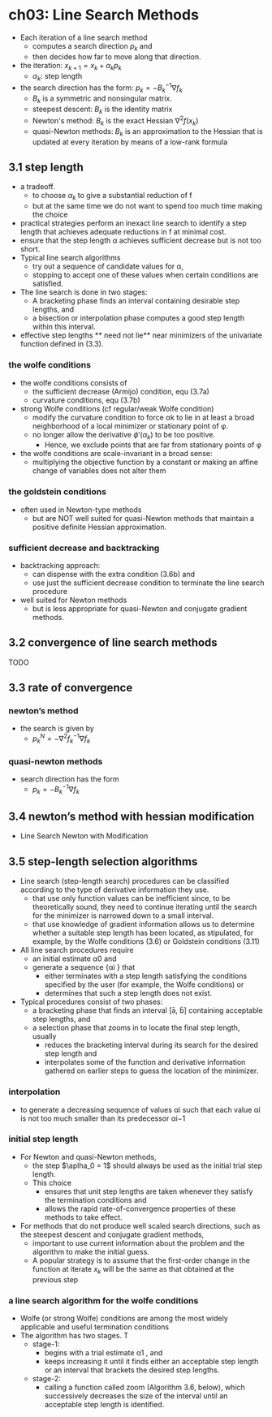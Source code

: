 # ch03: Line Search Methods

* Each iteration of a line search method
  * computes a search direction $p_k$ and
  * then decides how far to move along that direction.
* the iteration: $x_{k+1} = x_k + \alpha_k p_k$
  * $\alpha_k$: step length
* the search direction has the form: $p_k = - B_k^{-1} \nabla f_k$
  * $B_k$ is a symmetric and nonsingular matrix.
  * steepest descent: $B_k$ is the identity matrix
  * Newton's method:  $B_k$ is the exact Hessian $\nabla^2 f(x_k)$
  * quasi-Newton methods: $B_k$ is an approximation to the Hessian that
    is updated at every iteration by means of a low-rank formula

## 3.1 step length
* a tradeoff.
  * to choose $\alpha_k$ to give a substantial reduction of f
  * but at the same time we do not want to spend too much time making the choice
* practical strategies perform an inexact line search to identify a step length that
  achieves adequate reductions in f at minimal cost.
* ensure that the step length α achieves sufficient decrease but is not too short.
* Typical line search algorithms
  * try out a sequence of candidate values for α,
  * stopping to accept one of these values when certain conditions are satisfied.
* The line search is done in two stages:
  * A bracketing phase finds an interval containing desirable step lengths, and
  * a bisection or interpolation phase computes a good step length within this interval.
* effective step lengths ** need not lie** near minimizers of the univariate function
  defined in (3.3).

### the wolfe conditions
* the wolfe conditions consists of
  * the sufficient decrease (Armijo) condition, equ (3.7a)
  * curvature conditions, equ (3.7b)
* strong Wolfe conditions (cf regular/weak Wolfe condition)
  * modify the curvature condition to force αk to lie in at least a broad neighborhood of
    a local minimizer or stationary point of φ.
  * no longer allow the derivative $\phi'(\alpha_k)$ to be too positive.
    * Hence, we exclude points that are far from stationary points of φ
* the wolfe conditions are scale-invariant in a broad sense:
  * multiplying the objective function by a constant or
    making an affine change of variables does not alter them

### the goldstein conditions
* often used in Newton-type methods
  * but are NOT well suited for quasi-Newton methods that
    maintain a positive definite Hessian approximation.

### sufficient decrease and backtracking
* backtracking approach:
  * can dispense with the extra condition (3.6b) and
  * use just the sufficient decrease condition to terminate the line search procedure
* well suited for Newton methods
  * but is less appropriate for quasi-Newton and conjugate gradient methods.

## 3.2 convergence of line search methods
TODO

## 3.3 rate of convergence
### newton’s method
* the search is given by
  * $p_k^N = - \nabla^2 f_k^{-1} \nabla f_k$

### quasi-newton methods
* search direction has the form
  * $p_k = - B_k^{-1} \nabla f_k$

## 3.4 newton’s method with hessian modification
* Line Search Newton with Modification

## 3.5 step-length selection algorithms
* Line search (step-length search) procedures can be classified according to
  the type of derivative information they use.
  * that use only function values can be inefficient since,
    to be theoretically sound, they need to continue iterating until
    the search for the minimizer is narrowed down to a small interval.
  * that use knowledge of gradient information allows us to determine
    whether a suitable step length has been located, as stipulated, for example,
    by the Wolfe conditions (3.6) or Goldstein conditions (3.11)
* All line search procedures require
  * an initial estimate α0 and
  * generate a sequence {αi } that
    * either terminates with a step length satisfying the conditions specified by
      the user (for example, the Wolfe conditions) or
    * determines that such a step length does not exist.
* Typical procedures consist of two phases:
  * a bracketing phase that finds an interval [ā, b̄] containing acceptable step lengths, and
  * a selection phase that zooms in to locate the final step length, usually
    * reduces the bracketing interval during its search for the desired
      step length and
    * interpolates some of the function and derivative information gathered on
      earlier steps to guess the location of the minimizer.

### interpolation
* to generate a decreasing sequence of values αi such that each value αi is not too much smaller
  than its predecessor αi−1

### initial step length
* For Newton and quasi-Newton methods,
  * the step $\aplha_0 = 1$ should always be used as the initial trial step length.
  * This choice
    * ensures that unit step lengths are taken whenever they satisfy the termination conditions and
    * allows the rapid rate-of-convergence properties of these methods to take effect.
* For methods that do not produce well scaled search directions,
  such as the steepest descent and conjugate gradient methods,
  * important to use current information about the problem and the algorithm to make the initial guess.
  * A popular strategy is to assume that
    the first-order change in the function at iterate $x_k$ will be the same as that
    obtained at the previous step

### a line search algorithm for the wolfe conditions
* Wolfe (or strong Wolfe) conditions are among the most widely applicable and useful termination conditions
* The algorithm has two stages. T
  * stage-1:
    * begins with a trial estimate α1 , and
    * keeps increasing it until it finds either an acceptable step length or
      an interval that brackets the desired step lengths.
  * stage-2:
    * calling a function called zoom (Algorithm 3.6, below), which
      successively decreases the size of the interval until an
      acceptable step length is identified.

